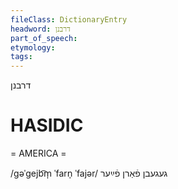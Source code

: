```yaml
---
fileClass: DictionaryEntry
headword: דרבנן
part_of_speech: 
etymology: 
tags: 
---
```

דרבנן

HASIDIC
=======
= AMERICA = 

/gəˈgejb͡m̩ ˈfarn̩ ˈfajər/ געגעבן פֿאַרן פֿײַער